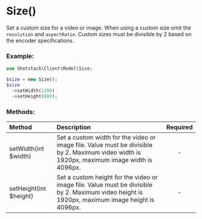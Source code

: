 # Size()

Set a custom size for a video or image. When using a custom size omit the `resolution` and `aspectRatio`. Custom sizes must be divisible by 2 based on the encoder specifications.

### Example:

```php
use Shotstack\Client\Model\Size;

$size = new Size();
$size
  ->setWidth(1200)
  ->setHeight(800);
```

### Methods:

Method | Description | Required
:--- | :--- | :---: 
setWidth(int $width) | Set a custom width for the video or image file. Value must be divisible by 2. Maximum video width is 1920px, maximum image width is 4096px. | -
setHeight(int $height) | Set a custom height for the video or image file. Value must be divisible by 2. Maximum video height is 1920px, maximum image height is 4096px. | -
